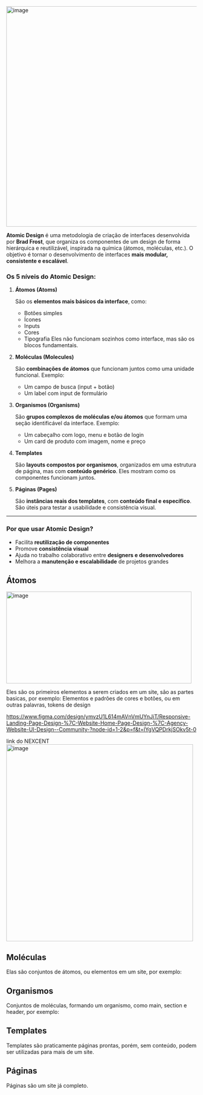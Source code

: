 <img width="1040" height="583" alt="image" src="https://github.com/user-attachments/assets/9708371e-554e-459e-95b4-37a7f26df52a" />

**Atomic Design** é uma metodologia de criação de interfaces desenvolvida por **Brad Frost**, que organiza os componentes de um design de forma hierárquica e reutilizável, inspirada na química (átomos, moléculas, etc.). O objetivo é tornar o desenvolvimento de interfaces **mais modular, consistente e escalável**.


### Os 5 níveis do Atomic Design:

1. **Átomos (Atoms)**
    
    São os **elementos mais básicos da interface**, como:
    
    - Botões simples
    - Ícones
    - Inputs
    - Cores
    - Tipografia
    Eles não funcionam sozinhos como interface, mas são os blocos fundamentais.
2. **Moléculas (Molecules)**
    
    São **combinações de átomos** que funcionam juntos como uma unidade funcional. Exemplo:
    
    - Um campo de busca (input + botão)
    - Um label com input de formulário
3. **Organismos (Organisms)**
    
    São **grupos complexos de moléculas e/ou átomos** que formam uma seção identificável da interface. Exemplo:
    
    - Um cabeçalho com logo, menu e botão de login
    - Um card de produto com imagem, nome e preço
4. **Templates**
    
    São **layouts compostos por organismos**, organizados em uma estrutura de página, mas com **conteúdo genérico**. Eles mostram como os componentes funcionam juntos.
    
5. **Páginas (Pages)**
    
    São **instâncias reais dos templates**, com **conteúdo final e específico**. São úteis para testar a usabilidade e consistência visual.
    

---

### Por que usar Atomic Design?

- Facilita **reutilização de componentes**
- Promove **consistência visual**
- Ajuda no trabalho colaborativo entre **designers e desenvolvedores**
- Melhora a **manutenção e escalabilidade** de projetos grandes


## Átomos

<img width="490" height="243" alt="image" src="https://github.com/user-attachments/assets/fc46734b-9bdd-4328-a89c-5ad33d7b3953" />

Eles são os primeiros elementos a serem criados em um site, são as partes basicas,  por exemplo:
Elementos e padrões de cores e botões, ou em outras palavras, tokens de design

https://www.figma.com/design/ymvzU1L614mAVnVmUYnJiT/Responsive-Landing-Page-Design-%7C-Website-Home-Page-Design-%7C-Agency-Website-UI-Design--Community-?node-id=1-2&p=f&t=lYgVQPDrkjSOkv5t-0

link do NEXCENT
<img width="494" height="521" alt="image" src="https://github.com/user-attachments/assets/c5504408-152e-4bc6-9480-aee3f4ff4b6e" />


## Moléculas

Elas são conjuntos de átomos, ou elementos em um site, por exemplo: 

## Organismos

Conjuntos de moléculas, formando um organismo, como main, section e header, por exemplo:

## Templates

Templates são praticamente páginas prontas, porém, sem conteúdo, podem ser utilizadas para mais de um site.

## Páginas

Páginas são um site já completo.
